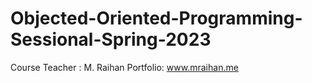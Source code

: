 # Objected-Oriented-Programming-Sessional-Spring-2023

Course Teacher : M. Raihan
Portfolio: www.mraihan.me
